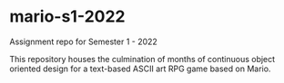 # mario-s1-2022

Assignment repo for Semester 1 - 2022

This repository houses the culmination of months of continuous object 
oriented design for a text-based ASCII art RPG game based on Mario.
